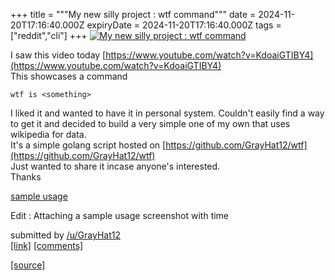 +++
title = """My new silly project : wtf command"""
date = 2024-11-20T17:16:40.000Z
expiryDate = 2024-11-20T17:16:40.000Z
tags = ["reddit","cli"]
+++
[![My new silly project : wtf command](https://external-preview.redd.it/rcVWGInfMnCLcto4KuBaovohDYA6qG1qlU6adOvAbTM.jpg?width=320&crop=smart&auto=webp&s=ee189640bfb3453a4f6650a3a388911fe556ec34 "My new silly project : wtf command")](https://www.reddit.com/r/commandline/comments/1gvumph/my_new_silly_project_wtf_command/)

I saw this video today [https://www.youtube.com/watch?v=KdoaiGTIBY4](https://www.youtube.com/watch?v=KdoaiGTIBY4)  
This showcases a command

    wtf is <something> 

I liked it and wanted to have it in personal system. Couldn't easily find a way to get it and decided to build a very simple one of my own that uses wikipedia for data.  
It's a simple golang script hosted on [https://github.com/GrayHat12/wtf](https://github.com/GrayHat12/wtf)  
Just wanted to share it incase anyone's interested.  
Thanks

[sample usage](https://preview.redd.it/drjih1ilb32e1.png?width=2525&format=png&auto=webp&s=d5231ae8b49f1204274749e0388b3da25dff6a1c)

Edit : Attaching a sample usage screenshot with time

submitted by [/u/GrayHat12](https://www.reddit.com/user/GrayHat12)  
[\[link\]](https://www.reddit.com/r/commandline/comments/1gvumph/my_new_silly_project_wtf_command/) [\[comments\]](https://www.reddit.com/r/commandline/comments/1gvumph/my_new_silly_project_wtf_command/)

[[source]](https://www.reddit.com/r/commandline/comments/1gvumph/my_new_silly_project_wtf_command/)
